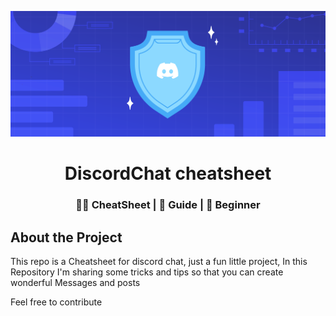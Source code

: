 <p align="center">
  <img src="assets/image/banner.png" alt=" Discord banner image."><br>

<h1 align="center">  DiscordChat cheatsheet  </h1>
<h3 align="center">🧑‍💻 CheatSheet | 📝 Guide | 🔰 Beginner</h3>

## About the Project

This repo is a Cheatsheet for discord chat, just a fun little project, In this Repository I'm sharing some tricks and tips so that you can create wonderful Messages and posts

Feel free to contribute